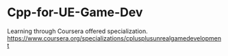 # Cpp-for-UE-Game-Dev
Learning through Coursera offered specialization. https://www.coursera.org/specializations/cplusplusunrealgamedevelopment
